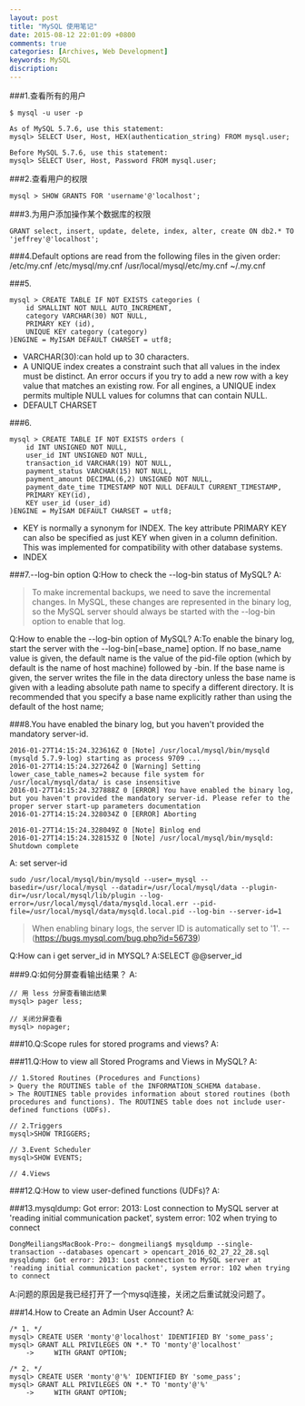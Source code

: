 ```yaml
---
layout: post
title: "MySQL 使用笔记"
date: 2015-08-12 22:01:09 +0800
comments: true
categories: [Archives, Web Development]
keywords: MySQL
discription: 
---
```


###1.查看所有的用户

```
$ mysql -u user -p

As of MySQL 5.7.6, use this statement:
mysql> SELECT User, Host, HEX(authentication_string) FROM mysql.user;

Before MySQL 5.7.6, use this statement:
mysql> SELECT User, Host, Password FROM mysql.user;
```
###2.查看用户的权限

```
mysql > SHOW GRANTS FOR 'username'@'localhost';
```

###3.为用户添加操作某个数据库的权限

```
GRANT select, insert, update, delete, index, alter, create ON db2.* TO 'jeffrey'@'localhost';
```

###4.Default options are read from the following files in the given order:
/etc/my.cnf /etc/mysql/my.cnf /usr/local/mysql/etc/my.cnf ~/.my.cnf

###5.

```
mysql > CREATE TABLE IF NOT EXISTS categories (
	id SMALLINT NOT NULL AUTO_INCREMENT,
	category VARCHAR(30) NOT NULL,
	PRIMARY KEY (id),
	UNIQUE KEY category (category)
)ENGINE = MyISAM DEFAULT CHARSET = utf8;
```

* VARCHAR(30):can hold up to 30 characters.  
* A UNIQUE index creates a constraint such that all values in the index must be distinct. An error occurs if you try to add a new row with a key value that matches an existing row. For all engines, a UNIQUE index permits multiple NULL values for columns that can contain NULL.  
* DEFAULT CHARSET

<!-- more -->
###6.

```
mysql > CREATE TABLE IF NOT EXISTS orders (
	id INT UNSIGNED NOT NULL,
	user_id INT UNSIGNED NOT NULL,
	transaction_id VARCHAR(19) NOT NULL,
	payment_status VARCHAR(15) NOT NULL,
	payment_amount DECIMAL(6,2) UNSIGNED NOT NULL,
	payment_date_time TIMESTAMP NOT NULL DEFAULT CURRENT_TIMESTAMP,
	PRIMARY KEY(id),
	KEY user_id (user_id)
)ENGINE = MyISAM DEFAULT CHARSET = utf8;
```

* KEY is normally a synonym for INDEX. The key attribute PRIMARY KEY can also be specified as just KEY when given in a column definition. This was implemented for compatibility with other database systems.  
* INDEX

###7.--log-bin option
Q:How to check the --log-bin status of MySQL?
A:

> To make incremental backups, we need to save the incremental changes. In MySQL, these changes are represented in the binary log, so the MySQL server should always be started with the --log-bin option to enable that log.

Q:How to enable the --log-bin option of MySQL?
A:To enable the binary log, start the server with the --log-bin[=base_name] option. If no base_name value is given, the default name is the value of the pid-file option (which by default is the name of host machine) followed by -bin. If the base name is given, the server writes the file in the data directory unless the base name is given with a leading absolute path name to specify a different directory. It is recommended that you specify a base name explicitly rather than using the default of the host name; 

###8.You have enabled the binary log, but you haven't provided the mandatory server-id.

```
2016-01-27T14:15:24.323616Z 0 [Note] /usr/local/mysql/bin/mysqld (mysqld 5.7.9-log) starting as process 9709 ...
2016-01-27T14:15:24.327264Z 0 [Warning] Setting lower_case_table_names=2 because file system for /usr/local/mysql/data/ is case insensitive
2016-01-27T14:15:24.327888Z 0 [ERROR] You have enabled the binary log, but you haven't provided the mandatory server-id. Please refer to the proper server start-up parameters documentation
2016-01-27T14:15:24.328034Z 0 [ERROR] Aborting

2016-01-27T14:15:24.328049Z 0 [Note] Binlog end
2016-01-27T14:15:24.328153Z 0 [Note] /usr/local/mysql/bin/mysqld: Shutdown complete
```

A: set server-id

```
sudo /usr/local/mysql/bin/mysqld --user=_mysql --basedir=/usr/local/mysql --datadir=/usr/local/mysql/data --plugin-dir=/usr/local/mysql/lib/plugin --log-error=/usr/local/mysql/data/mysqld.local.err --pid-file=/usr/local/mysql/data/mysqld.local.pid --log-bin --server-id=1
```
> When enabling binary logs, the server ID is automatically set to '1'.  --(https://bugs.mysql.com/bug.php?id=56739)

Q:How can i get server_id in MYSQL?
A:SELECT @@server_id

###9.Q:如何分屏查看输出结果？
A:

```
// 用 less 分屏查看输出结果
mysql> pager less;

// 关闭分屏查看
mysql> nopager;
```

###10.Q:Scope rules for stored programs and views?
A:

###11.Q:How to view all Stored Programs and Views in MySQL?
A:

```
// 1.Stored Routines (Procedures and Functions)
> Query the ROUTINES table of the INFORMATION_SCHEMA database.
> The ROUTINES table provides information about stored routines (both procedures and functions). The ROUTINES table does not include user-defined functions (UDFs).

// 2.Triggers
mysql>SHOW TRIGGERS;

// 3.Event Scheduler
mysql>SHOW EVENTS;

// 4.Views
```
###12.Q:How to view user-defined functions (UDFs)?
A:

###13.mysqldump: Got error: 2013: Lost connection to MySQL server at 'reading initial communication packet', system error: 102 when trying to connect

```
DongMeiliangsMacBook-Pro:~ dongmeiliang$ mysqldump --single-transaction --databases opencart > opencart_2016_02_27_22_28.sql
mysqldump: Got error: 2013: Lost connection to MySQL server at 'reading initial communication packet', system error: 102 when trying to connect
```
A:问题的原因是我已经打开了一个mysql连接，关闭之后重试就没问题了。

###14.How to Create an Admin User Account?
A:

```
/* 1. */
mysql> CREATE USER 'monty'@'localhost' IDENTIFIED BY 'some_pass';
mysql> GRANT ALL PRIVILEGES ON *.* TO 'monty'@'localhost'
    ->     WITH GRANT OPTION;

/* 2. */
mysql> CREATE USER 'monty'@'%' IDENTIFIED BY 'some_pass';
mysql> GRANT ALL PRIVILEGES ON *.* TO 'monty'@'%'
    ->     WITH GRANT OPTION;
```



